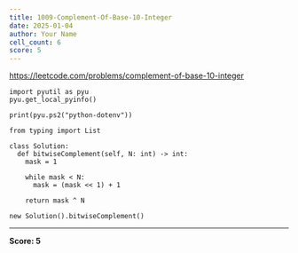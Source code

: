 ```yaml
---
title: 1009-Complement-Of-Base-10-Integer
date: 2025-01-04
author: Your Name
cell_count: 6
score: 5
---
```


https://leetcode.com/problems/complement-of-base-10-integer


```
import pyutil as pyu
pyu.get_local_pyinfo()
```


```
print(pyu.ps2("python-dotenv"))
```


```
from typing import List
```


```
class Solution:
  def bitwiseComplement(self, N: int) -> int:
    mask = 1

    while mask < N:
      mask = (mask << 1) + 1

    return mask ^ N
```


```
new Solution().bitwiseComplement()
```


---
**Score: 5**